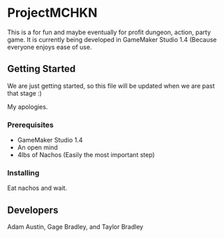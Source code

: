# ProjectMCHKN

This is a for fun and maybe eventually for profit dungeon, action, party game. 
It is currently being developed in GameMaker Studio 1.4 (Because everyone enjoys ease of use.

## Getting Started

We are just getting started, so this file will be updated when we are past that stage :)

My apologies.

### Prerequisites 

* GameMaker Studio 1.4 
* An open mind
* 4lbs of Nachos (Easily the most important step)

### Installing

Eat nachos and wait.

## Developers

Adam Austin, Gage Bradley, and Taylor Bradley 

